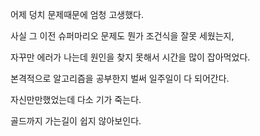 어제 덩치 문제때문에 엄청 고생했다.



사실 그 이전 슈퍼마리오 문제도 뭔가 조건식을 잘못 세웠는지,

자꾸만 에러가 나는데 원인을 찾지 못해서 시간을 많이 잡아먹었다.

본격적으로 알고리즘을 공부한지 벌써 일주일이 다 되어간다.



자신만만했었는데 다소 기가 죽는다.

골드까지 가는길이 쉽지 않아보인다.